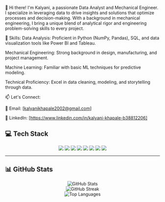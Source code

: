 👋 Hi there! I'm Kalyani, a passionate Data Analyst and Mechanical Engineer. I specialize in leveraging data to drive insights and solutions that optimize processes and decision-making. With a background in mechanical engineering, I bring a unique blend of analytical rigor and engineering problem-solving skills to every project.

🔧 Skills:
Data Analysis: Proficient in Python (NumPy, Pandas), SQL, and data visualization tools like Power BI and Tableau.

Mechanical Engineering: Strong background in design, manufacturing, and project management.

Machine Learning: Familiar with basic ML techniques for predictive modeling.

Technical Proficiency: Excel in data cleaning, modeling, and storytelling through data.


📫 Let's Connect:

📧 Email: [kalyanikhapale2002@gmail.com]

🔗 LinkedIn: [https://www.linkedin.com/in/kalyani-khapale-b38812206]



<h2>💻 Tech Stack</h2>

<div align="center">
  
  <!-- Programming Languages -->
  <img src="https://img.shields.io/badge/Python-3776AB?style=for-the-badge&logo=python&logoColor=white"/>
  <img src="https://img.shields.io/badge/MySQL-4479A1?style=for-the-badge&logo=mysql&logoColor=white"/>
  
  <!-- Data Libraries -->
  <img src="https://img.shields.io/badge/NumPy-013243?style=for-the-badge&logo=numpy&logoColor=white"/>
  <img src="https://img.shields.io/badge/Pandas-150458?style=for-the-badge&logo=pandas&logoColor=white"/>
  <img src="https://img.shields.io/badge/SciPy-8CAAE6?style=for-the-badge&logo=scipy&logoColor=white"/>

  <!-- Visualization Tools -->
  <img src="https://img.shields.io/badge/Matplotlib-11557C?style=for-the-badge&logo=matplotlib&logoColor=white"/>
  <img src="https://img.shields.io/badge/Plotly-3F4F75?style=for-the-badge&logo=plotly&logoColor=white"/>
  <img src="https://img.shields.io/badge/Power BI-F2C811?style=for-the-badge&logo=powerbi&logoColor=black"/>
</div>

---

<h2>📊 GitHub Stats</h2>

<p align="center">
  <img src="https://github-readme-stats.vercel.app/api?username=YOUR_USERNAME&show_icons=true&theme=radical" alt="GitHub Stats" />
  <br/>
  <img src="https://github-readme-streak-stats.herokuapp.com?user=YOUR_USERNAME&theme=radical&hide_border=false" alt="GitHub Streak" />
  <br/>
  <img src="https://github-readme-stats.vercel.app/api/top-langs/?username=YOUR_USERNAME&layout=compact&theme=radical" alt="Top Languages" />
</p>
